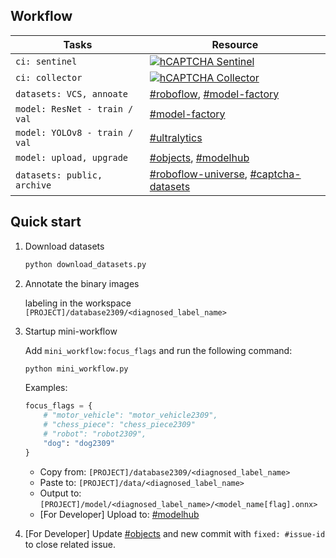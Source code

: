 ## Workflow

| Tasks                         | Resource                                                     |
| ----------------------------- | ------------------------------------------------------------ |
| `ci: sentinel`                | [![hCAPTCHA Sentinel](https://github.com/QIN2DIM/hcaptcha-challenger/actions/workflows/sentinel.yaml/badge.svg?branch=main)](https://github.com/QIN2DIM/hcaptcha-challenger/actions/workflows/sentinel.yaml) |
| `ci: collector`               | [![hCAPTCHA Collector](https://github.com/QIN2DIM/hcaptcha-challenger/actions/workflows/collector.yaml/badge.svg)](https://github.com/QIN2DIM/hcaptcha-challenger/actions/workflows/collector.yaml) |
| `datasets: VCS, annoate`      | [#roboflow](hcaptcha-challenger), [#model-factory](https://github.com/beiyuouo/hcaptcha-model-factory) |
| `model: ResNet - train / val` | [#model-factory](https://github.com/beiyuouo/hcaptcha-model-factory) |
| `model: YOLOv8 - train / val` | [#ultralytics](https://github.com/ultralytics/ultralytics)   |
| `model: upload, upgrade`      | [#objects](https://github.com/QIN2DIM/hcaptcha-challenger/tree/main/src), [#modelhub](https://github.com/QIN2DIM/hcaptcha-challenger/releases/tag/model) |
| `datasets: public, archive`   | [#roboflow-universe](https://universe.roboflow.com/qin2dim/), [#captcha-datasets](https://github.com/captcha-challenger/hcaptcha-whistleblower) |

## Quick start

1. Download datasets

    ```bash
    python download_datasets.py
    ```

2. Annotate the binary images

    labeling in the workspace `[PROJECT]/database2309/<diagnosed_label_name>`

3. Startup mini-workflow

    Add `mini_workflow:focus_flags` and run the following command:

    ```bash
    python mini_workflow.py
    ```
    Examples:

    ```python
    focus_flags = {
        # "motor_vehicle": "motor_vehicle2309",
        # "chess_piece": "chess_piece2309"
        # "robot": "robot2309",
        "dog": "dog2309"
    }
    ```

    - Copy from: `[PROJECT]/database2309/<diagnosed_label_name>`
    - Paste to: `[PROJECT]/data/<diagnosed_label_name>`
    - Output to: `[PROJECT]/model/<diagnosed_label_name>/<model_name[flag].onnx>`
    - [For Developer] Upload to:  [#modelhub](https://github.com/QIN2DIM/hcaptcha-challenger/releases/tag/model)

4. [For Developer] Update [#objects](https://github.com/QIN2DIM/hcaptcha-challenger/tree/main/src) and new commit with `fixed: #issue-id` to close related issue.